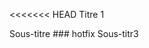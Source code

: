<<<<<<< HEAD
<md> 
Titre 1 
</md>

<md>
Sous-titre
</md>

<md>
### hotfix

</md>
<md>
Sous-titr3
</md>
